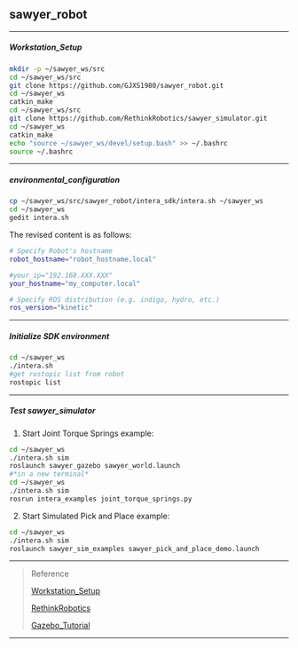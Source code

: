 ## sawyer_robot
*******************************
##### Workstation_Setup
```bash
mkdir -p ~/sawyer_ws/src
cd ~/sawyer_ws/src
git clone https://github.com/GJXS1980/sawyer_robot.git
cd ~/sawyer_ws
catkin_make
cd ~/sawyer_ws/src
git clone https://github.com/RethinkRobotics/sawyer_simulator.git
cd ~/sawyer_ws
catkin_make
echo "source ~/sawyer_ws/devel/setup.bash" >> ~/.bashrc
source ~/.bashrc
```

*******************************
##### environmental_configuration
```bash
cp ~/sawyer_ws/src/sawyer_robot/intera_sdk/intera.sh ~/sawyer_ws
cd ~/sawyer_ws
gedit intera.sh
```
The revised content is as follows:
```bash
# Specify Robot's hostname
robot_hostname="robot_hostname.local"

#your_ip="192.168.XXX.XXX"
your_hostname="my_computer.local"

# Specify ROS distribution (e.g. indigo, hydro, etc.)
ros_version="kinetic"
```

*******************************
##### Initialize SDK environment
```bash
cd ~/sawyer_ws
./intera.sh
#get rostopic list from robot
rostopic list
```

*******************************
##### Test sawyer_simulator
1. Start Joint Torque Springs example:
```bash
cd ~/sawyer_ws
./intera.sh sim
roslaunch sawyer_gazebo sawyer_world.launch
#*in a new terminal*
cd ~/sawyer_ws
./intera.sh sim
rosrun intera_examples joint_torque_springs.py
```
2. Start Simulated Pick and Place example:
```bash
cd ~/sawyer_ws
./intera.sh sim
roslaunch sawyer_sim_examples sawyer_pick_and_place_demo.launch
```

****************************************
>Reference
>
>[Workstation_Setup](http://sdk.rethinkrobotics.com/intera/Workstation_Setup)
>
>[RethinkRobotics](https://github.com/RethinkRobotics)
>
>[Gazebo_Tutorial](http://sdk.rethinkrobotics.com/intera/Gazebo_Tutorial)

****************************************







